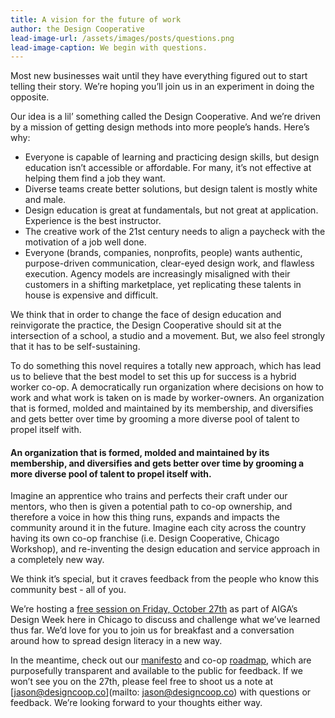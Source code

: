 ```yaml
---
title: A vision for the future of work
author: the Design Cooperative
lead-image-url: /assets/images/posts/questions.png
lead-image-caption: We begin with questions.
---
```


<!-- 

how to insert an image:

{% include image.html url="/assets/images/posts/questions.png" caption="We begin with questions." %}

-->

Most new businesses wait until they have everything figured out to start telling their story. We’re hoping you’ll join us in an experiment in doing the opposite.

<!-- more -->

Our idea is a lil’ something called the Design Cooperative. And we’re driven by a mission of getting design methods into more people’s hands. Here’s why:

- Everyone is capable of learning and practicing design skills, but design education isn’t accessible or affordable. For many, it’s not effective at helping them find a job they want.
- Diverse teams create better solutions, but design talent is mostly white and male.
- Design education is great at fundamentals, but not great at application. Experience is the best instructor.
- The creative work of the 21st century needs to align a paycheck with the motivation of a job well done.
- Everyone (brands, companies, nonprofits, people) wants authentic, purpose-driven communication, clear-eyed design work, and flawless execution. Agency models are increasingly misaligned with their customers in a shifting marketplace, yet replicating these talents in house is expensive and difficult.

We think that in order to change the face of design education and reinvigorate the practice, the Design Cooperative should sit at the intersection of a school, a studio and a movement. But, we also feel strongly that it has to be self-sustaining. 

To do something this novel requires a totally new approach, which has lead us to believe that the best model to set this up for success is a hybrid worker co-op. A democratically run organization where decisions on how to work and what work is taken on is made by worker-owners. An organization that is formed, molded and maintained by its membership, and diversifies and gets better over time by grooming a more diverse pool of talent to propel itself with.

#### An organization that is formed, molded and maintained by its membership, and diversifies and gets better over time by grooming a more diverse pool of talent to propel itself with. 

Imagine an apprentice who trains and perfects their craft under our mentors, who then is given a potential path to co-op ownership, and therefore a voice in how this thing runs, expands and impacts the community around it in the future. Imagine each city across the country having its own co-op franchise (i.e. Design Cooperative, Chicago Workshop), and re-inventing the design education and service approach in a completely new way.

We think it’s special, but it craves feedback from the people who know this community best - all of you.

We’re hosting a [free session on Friday, October 27th](https://www.eventbrite.com/e/designing-the-ideal-design-shop-tickets-38734833931) as part of AIGA’s Design Week here in Chicago to discuss and challenge what we’ve learned thus far. We’d love for you to join us for breakfast and a conversation around how to spread design literacy in a new way.

In the meantime, check out our [manifesto](https://docs.google.com/document/d/10QOmwrdezX-3n9c9A3mD8XrOW1F3fyoTFgVrXsv-I1s/edit#) and co-op [roadmap](https://trello.com/b/PoGlOFGm/roadmap), which are purposefully transparent and available to the public for feedback. If we won’t see you on the 27th, please feel free to shoot us a note at [jason@designcoop.co](mailto: jason@designcoop.co) with questions or feedback.  We’re looking forward to your thoughts either way.